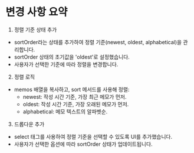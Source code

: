 # 변경 사항 요약
1. 정렬 기준 상태 추가
  - sortOrder라는 상태를 추가하여 정렬 기준(newest, oldest, alphabetical)을 관리합니다.
  - sortOrder 상태의 초기값을 'oldest'로 설정했습니다.
  - 사용자가 선택한 기준에 따라 정렬을 변경합니다.
2. 정렬 로직
  - memos 배열을 복사하고, sort 메서드를 사용해 정렬:
    - newest: 작성 시간 기준, 가장 최근 메모가 먼저.
    - oldest: 작성 시간 기준, 가장 오래된 메모가 먼저.
    - alphabetical: 메모 텍스트의 알파벳순.
3. 드롭다운 추가
  - select 태그를 사용하여 정렬 기준을 선택할 수 있도록 UI를 추가했습니다.
  - 사용자가 선택한 옵션에 따라 sortOrder 상태가 업데이트됩니다.
